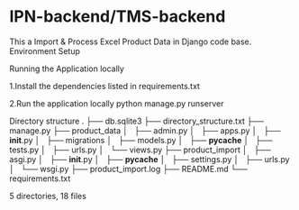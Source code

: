 # IPN-backend/TMS-backend

This a Import & Process Excel Product Data in Django code base.
Environment Setup

Running the Application locally

1.Install the dependencies listed in requirements.txt

2.Run the application locally
    python manage.py runserver

Directory structure
.
├── db.sqlite3
├── directory_structure.txt
├── manage.py
├── product_data
│   ├── admin.py
│   ├── apps.py
│   ├── __init__.py
│   ├── migrations
│   ├── models.py
│   ├── __pycache__
│   ├── tests.py
│   ├── urls.py
│   └── views.py
├── product_import
│   ├── asgi.py
│   ├── __init__.py
│   ├── __pycache__
│   ├── settings.py
│   ├── urls.py
│   └── wsgi.py
├── product_import.log
├── README.md
└── requirements.txt

5 directories, 18 files
```